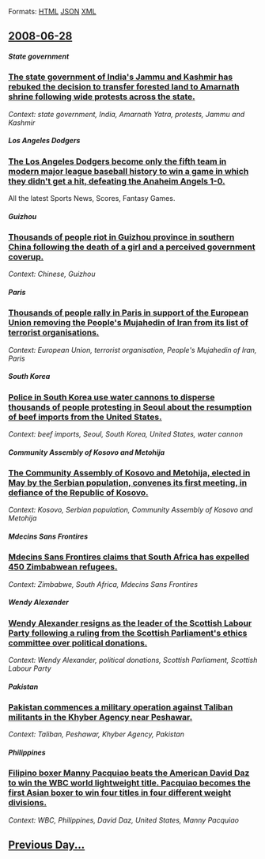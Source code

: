 
Formats: [HTML](2008/06/28/index.html)  [JSON](2008/06/28/index.json)  [XML](2008/06/28/index.xml)  

## [2008-06-28](/news/2008/06/28/index.md)

##### State government
### [ The state government of India's Jammu and Kashmir has rebuked the decision to transfer forested land to Amarnath shrine following wide protests across the state. ](/news/2008/06/28/the-state-government-of-india-s-jammu-and-kashmir-has-rebuked-the-decision-to-transfer-forested-land-to-amarnath-shrine-following-wide-prot.md)
_Context: state government, India, Amarnath Yatra, protests, Jammu and Kashmir_

##### Los Angeles Dodgers
### [ The Los Angeles Dodgers become only the fifth team in modern major league baseball history to win a game in which they didn't get a hit, defeating the Anaheim Angels 1-0. ](/news/2008/06/28/the-los-angeles-dodgers-become-only-the-fifth-team-in-modern-major-league-baseball-history-to-win-a-game-in-which-they-didn-t-get-a-hit-de.md)
All the latest Sports News, Scores, Fantasy Games.

##### Guizhou
### [ Thousands of people riot in Guizhou province in southern China following the death of a girl and a perceived government coverup. ](/news/2008/06/28/thousands-of-people-riot-in-guizhou-province-in-southern-china-following-the-death-of-a-girl-and-a-perceived-government-coverup.md)
_Context: Chinese, Guizhou_

##### Paris
### [ Thousands of people rally in Paris in support of the European Union removing the People's Mujahedin of Iran from its list of terrorist organisations. ](/news/2008/06/28/thousands-of-people-rally-in-paris-in-support-of-the-european-union-removing-the-people-s-mujahedin-of-iran-from-its-list-of-terrorist-orga.md)
_Context: European Union, terrorist organisation, People's Mujahedin of Iran, Paris_

##### South Korea
### [ Police in South Korea use water cannons to disperse thousands of people protesting in Seoul about the resumption of beef imports from the United States. ](/news/2008/06/28/police-in-south-korea-use-water-cannons-to-disperse-thousands-of-people-protesting-in-seoul-about-the-resumption-of-beef-imports-from-the-u.md)
_Context: beef imports, Seoul, South Korea, United States, water cannon_

##### Community Assembly of Kosovo and Metohija
### [ The Community Assembly of Kosovo and Metohija, elected in May by the Serbian population, convenes its first meeting, in defiance of the Republic of Kosovo. ](/news/2008/06/28/the-community-assembly-of-kosovo-and-metohija-elected-in-may-by-the-serbian-population-convenes-its-first-meeting-in-defiance-of-the-rep.md)
_Context: Kosovo, Serbian population, Community Assembly of Kosovo and Metohija_

##### Mdecins Sans Frontires
### [ Mdecins Sans Frontires claims that South Africa has expelled 450 Zimbabwean refugees. ](/news/2008/06/28/medecins-sans-frontieres-claims-that-south-africa-has-expelled-450-zimbabwean-refugees.md)
_Context: Zimbabwe, South Africa, Mdecins Sans Frontires_

##### Wendy Alexander
### [ Wendy Alexander resigns as the leader of the Scottish Labour Party following a ruling from the Scottish Parliament's ethics committee over political donations. ](/news/2008/06/28/wendy-alexander-resigns-as-the-leader-of-the-scottish-labour-party-following-a-ruling-from-the-scottish-parliament-s-ethics-committee-over.md)
_Context: Wendy Alexander, political donations, Scottish Parliament, Scottish Labour Party_

##### Pakistan
### [ Pakistan commences a military operation against Taliban militants in the Khyber Agency near Peshawar. ](/news/2008/06/28/pakistan-commences-a-military-operation-against-taliban-militants-in-the-khyber-agency-near-peshawar.md)
_Context: Taliban, Peshawar, Khyber Agency, Pakistan_

##### Philippines
### [ Filipino boxer Manny Pacquiao beats the American David Daz to win the WBC world lightweight title. Pacquiao becomes the first Asian boxer to win four titles in four different weight divisions. ](/news/2008/06/28/filipino-boxer-manny-pacquiao-beats-the-american-david-diaz-to-win-the-wbc-world-lightweight-title-pacquiao-becomes-the-first-asian-boxer.md)
_Context: WBC, Philippines, David Daz, United States, Manny Pacquiao_

## [Previous Day...](/news/2008/06/27/index.md)

